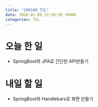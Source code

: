 ```yaml
---
title: "200109_TIL"
date: 2020-01-09 22:59:59 +0900
categories: TIL
---
```

# 오늘 한 일
* SpringBoot와 JPA로 간단한 API만들기
  

# 내일 할 일
* SpringBoot와 Handlebars로 화면 만들기